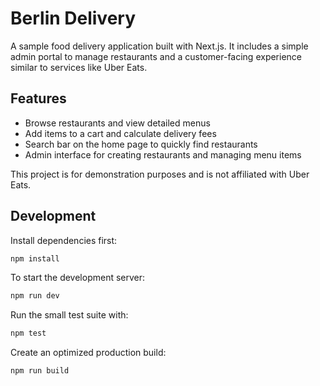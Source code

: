 # Berlin Delivery

A sample food delivery application built with Next.js. It includes a simple admin portal to manage restaurants and a customer-facing experience similar to services like Uber Eats.

## Features

- Browse restaurants and view detailed menus
- Add items to a cart and calculate delivery fees
- Search bar on the home page to quickly find restaurants
- Admin interface for creating restaurants and managing menu items

This project is for demonstration purposes and is not affiliated with Uber Eats.

## Development

Install dependencies first:

```bash
npm install
```

To start the development server:

```bash
npm run dev
```

Run the small test suite with:

```bash
npm test
```

Create an optimized production build:

```bash
npm run build
```
